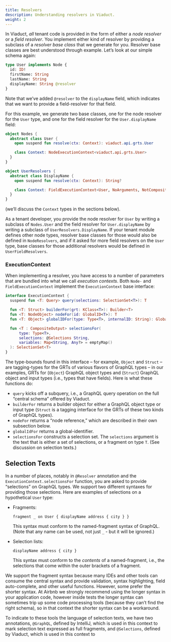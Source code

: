 ```yaml
---
title: Resolvers
description: Understanding resolvers in Viaduct.
weight: 2
---
```


In Viaduct, *all* tenant code is provided in the form of either a *node resolver* or a *field resolver*.  You implement either kind of resolver by providing a subclass of a *resolver base class* that we generate for you.  Resolver base classes are best understood through example.  Let’s look at our simple schema again:

```graphql
type User implements Node {  
  id: ID!  
  firstName: String  
  lastName: String  
  displayName: String @resolver  
}
```

Note that we’ve added `@resolver` to the `displayName` field, which indicates that we want to provide a field-resolver for that field.

For this example, we generate two base classes, one for the node resolver for the `User` type, and one for the field resolver for the `User.displayName` field:

```kotlin
object Nodes {  
  abstract class User {  
    open suspend fun resolve(ctx: Context): viaduct.api.grts.User

    class Context: NodeExecutionContext<viaduct.api.grts.User>  
  }  
}

object UserResolvers {  
  abstract class DisplayName {  
    open suspend fun resolve(ctx: Context): String?

    class Context: FieldExecutionContext<User, NoArguments, NotComposite>  
  }  
}
```

(we’ll discuss the `Context` types in the sections below).

As a tenant developer, you provide the node resolver for `User` by writing a subclass of `Nodes.User` and the field resolver for `User.displayName` by writing a subclass of `UserResolvers.DisplayName`.  If your tenant module defines other node types, resolver base classes for those would also be defined in `NodeResolvers`, and if it asked for more field resolvers on the `User` type, base classes for those additional resolvers would be defined in `UserFieldResolvers`.

### ExecutionContext

When implementing a resolver, you have access to a number of parameters that are bundled into what we call *execution contexts*.  Both `Node-` and `FieldExecutionContext` implement the `ExecutionContext` base interface:

```kotlin
interface ExecutionContext {  
  suspend fun <T: Query> query(selections: SelectionSet<T>): T

  fun <T: Struct> builderFor(grt: KClass<T>): Builder<T>  
  fun <T: NodeObject> nodeFor(id: GlobalID<T>): T  
  fun <T: Object> globalIDFor(type: Type<T>, internalID: String): GlobalID<T>

  fun <T : CompositeOutput> selectionsFor(  
      type: Type<T>,  
      selections: @Selections String,  
      variables: Map<String, Any?> = emptyMap()  
  ): SelectionSet<T>  
}
```

The type-bounds found in this interface – for example, `Object` and `Struct` – are tagging-types for the GRTs of various flavors of GraphQL types – in our examples, GRTs for (`Object`) GraphQL object types and (`Struct`) GraphQL object and input types (i.e., types that have fields).  Here is what these functions do:

* `query` kicks off a subquery, i.e., a GraphQL query operation on the full “central schema” offered by Viaduct.
* `builderFor` returns a builder object for either a GraphQL object type or input type (`Struct` is a tagging interface for the GRTs of these two kinds of GraphQL types).
* `nodeFor` returns a “node reference,” which are described in their own subsection below.
* `globalIdFor` returns a global-identifier.
* `selectionsFor` constructs a selection set.  The `selections` argument is the text that is either a set of selections, or a fragment on type `T`.  (See  discussion on selection texts.)
 
## Selection Texts

In a number of places, notably in `@Resolver` annotation and the `ExecutionContext.selectionsFor` function, you are asked to provide “selections” on GraphQL types.  We support two different syntaxes for providing those selections.  Here are examples of selections on a hypothetical `User` type:

* Fragments:

  `fragment _ on User { displayName address { city } }`

  This syntax must conform to the named-fragment syntax of GraphQL.  (Note that any name can be used, not just `_` \- but it will be ignored.)

* Selection lists:

  `displayName address { city }`

  This syntax must conform to the *contents* of a named-fragment, i.e., the selections that come within the outer brackets of a fragment.

We support the fragment syntax because many IDEs and other tools can consume the central syntax and provide validation, syntax highlighting, field auto-complete, and other useful functions.  However, some prefer the shorter syntax.  At Airbnb we strongly recommend using the longer syntax in your application code, however inside tests the longer syntax can sometimes trip up some code processing tools (because they can’t find the right schema), so in that context the shorter syntax can be a workaround.

To indicate to these tools the language of selection texts, we have two annotations, `@GraphQL`, defined by IntelliJ, which is used in this context to mark selection text expressed as full fragments, and `@Selections`, defined by Viaduct, which is used in this context to 